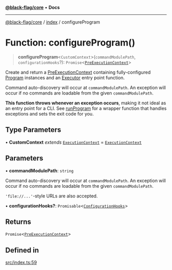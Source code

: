 [**@black-flag/core**](../../README.md) • **Docs**

***

[@black-flag/core](../../README.md) / [index](../README.md) / configureProgram

# Function: configureProgram()

> **configureProgram**\<`CustomContext`\>(`commandModulePath`, `configurationHooks`?): `Promise`\<[`PreExecutionContext`](../../util/type-aliases/PreExecutionContext.md)\>

Create and return a [PreExecutionContext](../../util/type-aliases/PreExecutionContext.md) containing fully-configured
[Program](../../util/type-aliases/Program.md) instances and an [Executor](../../util/type-aliases/Executor.md) entry point function.

Command auto-discovery will occur at `commandModulePath`. An exception will
occur if no commands are loadable from the given `commandModulePath`.

**This function throws whenever an exception occurs**, making it not ideal as
an entry point for a CLI. See [runProgram](runProgram.md) for a wrapper function that
handles exceptions and sets the exit code for you.

## Type Parameters

• **CustomContext** *extends* [`ExecutionContext`](../../util/type-aliases/ExecutionContext.md) = [`ExecutionContext`](../../util/type-aliases/ExecutionContext.md)

## Parameters

• **commandModulePath**: `string`

Command auto-discovery will occur at `commandModulePath`. An exception will
occur if no commands are loadable from the given `commandModulePath`.

`'file://...'`-style URLs are also accepted.

• **configurationHooks?**: `Promisable`\<[`ConfigurationHooks`](../type-aliases/ConfigurationHooks.md)\>

## Returns

`Promise`\<[`PreExecutionContext`](../../util/type-aliases/PreExecutionContext.md)\>

## Defined in

[src/index.ts:59](https://github.com/Xunnamius/black-flag/blob/20623d626b4c283cf81bd3e79356045673c5c3fb/src/index.ts#L59)
